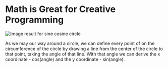 # Math is Great for Creative Programming

![Image result for sine cosine circle](https://www.mathsisfun.com/geometry/images/unit-circle-sin-cos-tan.svg)

As we may our way around a circle, we can define every point of on the circumference of the circle by drawing a line from the center of the circle to that point, taking the angle of that line. With that angle we can derive the x coordinate - cos(angle) and the y coordinate - sin(angle).